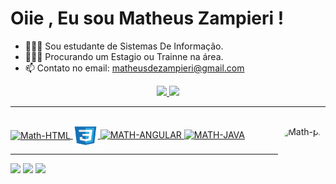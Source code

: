 <h1> Oiie , Eu sou Matheus Zampieri ! </h1> 

- 👨🏼‍🎓 Sou estudante de Sistemas De Informação.
- 👨🏼‍💻 Procurando um Estagio ou Trainne na área.
- 📫 Contato no email: matheusdezampieri@gmail.com

<div align="center">
  <a href="https://github.com/Ohmathh">
  <img height="180em" src="https://github-readme-stats.vercel.app/api?username=Ohmathh&show_icons=true&theme=dracula&include_all_commits=true&count_private=true"/>
  <img height="180em" src="https://github-readme-stats.vercel.app/api/top-langs/?username=Ohmathh&layout=compact&langs_count=7&theme=dracula"/>
</div> 
  
                                          
  -----------------------------------------------------------------------------------------------------------------------------------------------------------------------
  
 <div style="display: inline_block"><br>
   
  <img align="center" alt="Math-HTML" height="30" width="40" src="https://cdn.jsdelivr.net/gh/devicons/devicon/icons/html5/html5-original.svg"> 
  <img align="center" alt="Math-CSS" height="30" width="40" src="https://raw.githubusercontent.com/devicons/devicon/master/icons/css3/css3-original.svg">
  <img alingn "center" alt="MATH-ANGULAR" height="30" width="40" src="https://cdn.jsdelivr.net/gh/devicons/devicon/icons/angularjs/angularjs-original.svg" >
  <img alingn "center" alt="MATH-JAVA" height="30" width="40" src="https://cdn.jsdelivr.net/gh/devicons/devicon/icons/java/java-original.svg">
  <img align="right" alt="Math-pic" height="150" style="border-radius:50px;" src="https://i.pinimg.com/564x/a6/c6/71/a6c671ab8318dd28ce50136e3a0449ec.jpg">
   
   
</div>
  
  -----------------------------------------------------------------------------------------------------------------------------------------------------------------------
  
 <div> 
  <a href="https://instagram.com/rafaballerini" target="_blank"><img src="https://img.shields.io/badge/-Instagram-%23E4405F?style=for-the-badge&logo=instagram&logoColor=white" target="_blank"></a>
 <a href="https://discord.com/channels/@me" target="_blank"><img src="https://img.shields.io/badge/Discord-7289DA?style=for-the-badge&logo=discord&logoColor=white" target="_blank"></a> 
  <a href="https://www.linkedin.com/in/matheus-souza-67981b218/" target="_blank"><img src="https://img.shields.io/badge/-LinkedIn-%230077B5?style=for-the-badge&logo=linkedin&logoColor=white" target="_blank"></a> 
  </div>
